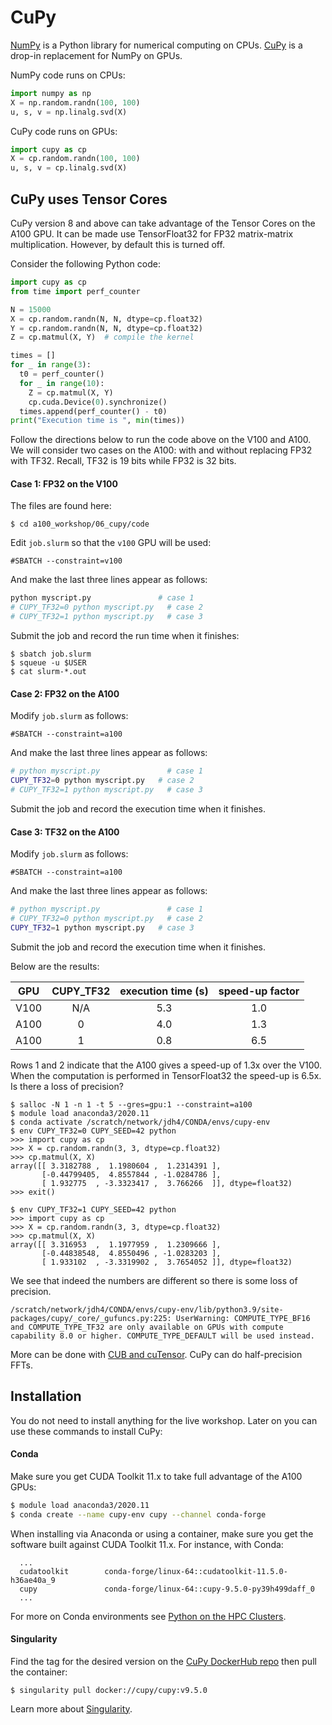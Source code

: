 # CuPy

[NumPy](https://numpy.org) is a Python library for numerical computing on CPUs. [CuPy](https://cupy.dev) is a drop-in replacement for NumPy on GPUs.

NumPy code runs on CPUs:

```python
import numpy as np
X = np.random.randn(100, 100)
u, s, v = np.linalg.svd(X)
```

CuPy code runs on GPUs:

```python
import cupy as cp
X = cp.random.randn(100, 100)
u, s, v = cp.linalg.svd(X)
```

## CuPy uses Tensor Cores

CuPy version 8 and above can take advantage of the Tensor Cores on the A100 GPU. It can be made use TensorFloat32 for FP32 matrix-matrix multiplication. However, by default this is turned off.

Consider the following Python code:

```python
import cupy as cp
from time import perf_counter

N = 15000
X = cp.random.randn(N, N, dtype=cp.float32)
Y = cp.random.randn(N, N, dtype=cp.float32)
Z = cp.matmul(X, Y)  # compile the kernel

times = []
for _ in range(3):
  t0 = perf_counter()
  for _ in range(10):
    Z = cp.matmul(X, Y)
    cp.cuda.Device(0).synchronize()
  times.append(perf_counter() - t0)
print("Execution time is ", min(times))
```

Follow the directions below to run the code above on the V100 and A100. We will consider two cases on the A100: with and without replacing FP32 with TF32. Recall, TF32 is 19 bits while FP32 is 32 bits.

#### Case 1: FP32 on the V100

The files are found here:

```
$ cd a100_workshop/06_cupy/code
```

Edit `job.slurm` so that the `v100` GPU will be used:

```
#SBATCH --constraint=v100
```

And make the last three lines appear as follows:

```bash
python myscript.py               # case 1
# CUPY_TF32=0 python myscript.py   # case 2
# CUPY_TF32=1 python myscript.py   # case 3
```

Submit the job and record the run time when it finishes:

```
$ sbatch job.slurm
$ squeue -u $USER
$ cat slurm-*.out
```

#### Case 2: FP32 on the A100

Modify `job.slurm` as follows:

```
#SBATCH --constraint=a100
```

And make the last three lines appear as follows:

```bash
# python myscript.py               # case 1
CUPY_TF32=0 python myscript.py   # case 2
# CUPY_TF32=1 python myscript.py   # case 3
```

Submit the job and record the execution time when it finishes.

#### Case 3: TF32 on the A100

Modify `job.slurm` as follows:

```
#SBATCH --constraint=a100
```

And make the last three lines appear as follows:

```bash
# python myscript.py               # case 1
# CUPY_TF32=0 python myscript.py   # case 2
CUPY_TF32=1 python myscript.py   # case 3
```

Submit the job and record the execution time when it finishes.

Below are the results:

| GPU                  | CUPY_TF32  | execution time (s)  |  speed-up factor   |
|:--------------------:|:------------------:|:-----------:|:------------------:|
|  V100                | N/A                |    5.3      |      1.0           |
|  A100                | 0                  |    4.0      |      1.3           |
|  A100                | 1                  |    0.8      |      6.5           |


Rows 1 and 2 indicate that the A100 gives a speed-up of 1.3x over the V100. When the computation is performed in TensorFloat32 the speed-up is 6.5x. Is there a loss of precision?

```
$ salloc -N 1 -n 1 -t 5 --gres=gpu:1 --constraint=a100
$ module load anaconda3/2020.11
$ conda activate /scratch/network/jdh4/CONDA/envs/cupy-env
$ env CUPY_TF32=0 CUPY_SEED=42 python
>>> import cupy as cp
>>> X = cp.random.randn(3, 3, dtype=cp.float32)
>>> cp.matmul(X, X)
array([[ 3.3182788 ,  1.1980604 ,  1.2314391 ],
       [-0.44799405,  4.8557844 , -1.0284786 ],
       [ 1.932775  , -3.3323417 ,  3.766266  ]], dtype=float32)
>>> exit()
```

```
$ env CUPY_TF32=1 CUPY_SEED=42 python
>>> import cupy as cp
>>> X = cp.random.randn(3, 3, dtype=cp.float32)
>>> cp.matmul(X, X)
array([[ 3.316953  ,  1.1977959 ,  1.2309666 ],
       [-0.44838548,  4.8550496 , -1.0283203 ],
       [ 1.933102  , -3.3319902 ,  3.7654052 ]], dtype=float32)
```

We see that indeed the numbers are different so there is some loss of precision.

```
/scratch/network/jdh4/CONDA/envs/cupy-env/lib/python3.9/site-packages/cupy/_core/_gufuncs.py:225: UserWarning: COMPUTE_TYPE_BF16 and COMPUTE_TYPE_TF32 are only available on GPUs with compute capability 8.0 or higher. COMPUTE_TYPE_DEFAULT will be used instead.
```

More can be done with [CUB and cuTensor](https://tech.preferred.jp/en/blog/cupy-v8/). CuPy can do half-precision FFTs.

## Installation

You do not need to install anything for the live workshop. Later on you can use these commands to install CuPy:

#### Conda

Make sure you get CUDA Toolkit 11.x to take full advantage of the A100 GPUs:

```bash
$ module load anaconda3/2020.11
$ conda create --name cupy-env cupy --channel conda-forge
```

When installing via Anaconda or using a container, make sure you get the software built against CUDA Toolkit 11.x. For instance, with Conda:

```
  ...
  cudatoolkit        conda-forge/linux-64::cudatoolkit-11.5.0-h36ae40a_9
  cupy               conda-forge/linux-64::cupy-9.5.0-py39h499daff_0
  ...
```

For more on Conda environments see [Python on the HPC Clusters](https://researchcomputing.princeton.edu/support/knowledge-base/python).

#### Singularity

Find the tag for the desired version on the [CuPy DockerHub repo](https://hub.docker.com/r/cupy/cupy) then pull the container:

```
$ singularity pull docker://cupy/cupy:v9.5.0
```

Learn more about [Singularity](https://researchcomputing.princeton.edu/support/knowledge-base/singularity).
